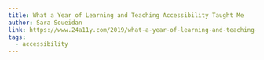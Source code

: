 ```yaml
---
title: What a Year of Learning and Teaching Accessibility Taught Me
author: Sara Soueidan
link: https://www.24a11y.com/2019/what-a-year-of-learning-and-teaching-accessibility-taught-me/
tags:
  - accessibility
---
```


